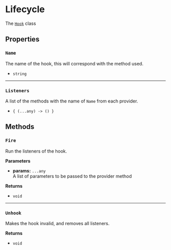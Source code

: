# Lifecycle

The [`Hook`]() class

## Properties

### `Name`

The name of the hook, this will correspond with the method used.

- `string`

---

### `Listeners`

A list of the methods with the name of `Name` from each provider.

- `{ (...any) -> () }`

## Methods

### `Fire`

Run the listeners of the hook.

**Parameters**

- **params:** `...any`\
A list of parameters to be passed to the provider method

**Returns**

- `void`

---

### `Unhook`

Makes the hook invalid, and removes all listeners.

**Returns**

- `void`
